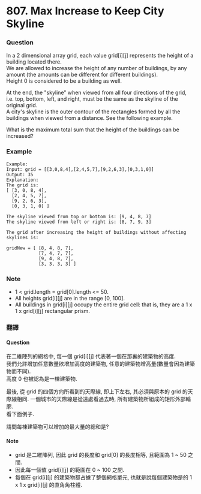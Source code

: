 # 807. Max Increase to Keep City Skyline

### Question 
In a 2 dimensional array grid, each value grid[i][j] represents the height of a building located there.  
We are allowed to increase the height of any number of buildings, by any amount (the amounts can be different for different buildings).  
Height 0 is considered to be a building as well. 

At the end, the "skyline" when viewed from all four directions of the grid,  
i.e. top, bottom, left, and right, must be the same as the skyline of the original grid.  
A city's skyline is the outer contour of the rectangles formed by all the buildings when viewed from a distance. See the following example.

What is the maximum total sum that the height of the buildings can be increased?

### Example
```
Example:
Input: grid = [[3,0,8,4],[2,4,5,7],[9,2,6,3],[0,3,1,0]]
Output: 35
Explanation: 
The grid is:
[ [3, 0, 8, 4], 
  [2, 4, 5, 7],
  [9, 2, 6, 3],
  [0, 3, 1, 0] ]

The skyline viewed from top or bottom is: [9, 4, 8, 7]
The skyline viewed from left or right is: [8, 7, 9, 3]

The grid after increasing the height of buildings without affecting skylines is:

gridNew = [ [8, 4, 8, 7],
            [7, 4, 7, 7],
            [9, 4, 8, 7],
            [3, 3, 3, 3] ]
```
### Note
 - 1 < grid.length = grid[0].length <= 50.
 - All heights grid[i][j] are in the range [0, 100].
 - All buildings in grid[i][j] occupy the entire grid cell: that is, they are a 1 x 1 x grid[i][j] rectangular prism.

  
### 翻譯
#### Question
在二維陣列的網格中, 每一個 grid[i][j] 代表著一個在那裏的建築物的高度.  
我們允許增加任意數量欲增加高度的建築物, 任意的建築物增高量(數量會因為建築物而不同).  
高度 0 也被認為是一棟建築物.  

最後, 從 grid 的四個方向所看到的天際線, 即上下左右, 其必須與原本的 grid 的天際線相同.
一個城市的天際線是從遠處看過去時, 所有建築物所組成的矩形外部輪廓.  
看下面例子.  
  
請問每棟建築物可以增加的最大量的總和是?


#### Note 
 - grid 是二維陣列, 因此 grid 的長度和 grid[0] 的長度相等, 且範圍為 1 ~ 50 之間.  
 - 因此每一個值 grid[i][j] 的範圍在 0 ~ 100 之間.  
 - 每個在 grid[i][j] 的建築物都占據了整個網格單元, 也就是說每個建築物是的 1 x 1 x grid[i][j] 的直角角柱體.  